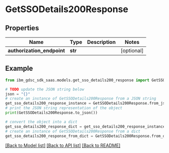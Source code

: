 # GetSSODetails200Response


## Properties

Name | Type | Description | Notes
------------ | ------------- | ------------- | -------------
**authorization_endpoint** | **str** |  | [optional] 

## Example

```python
from ibm_gdsc_sdk_saas.models.get_sso_details200_response import GetSSODetails200Response

# TODO update the JSON string below
json = "{}"
# create an instance of GetSSODetails200Response from a JSON string
get_sso_details200_response_instance = GetSSODetails200Response.from_json(json)
# print the JSON string representation of the object
print(GetSSODetails200Response.to_json())

# convert the object into a dict
get_sso_details200_response_dict = get_sso_details200_response_instance.to_dict()
# create an instance of GetSSODetails200Response from a dict
get_sso_details200_response_from_dict = GetSSODetails200Response.from_dict(get_sso_details200_response_dict)
```
[[Back to Model list]](../README.md#documentation-for-models) [[Back to API list]](../README.md#documentation-for-api-endpoints) [[Back to README]](../README.md)


